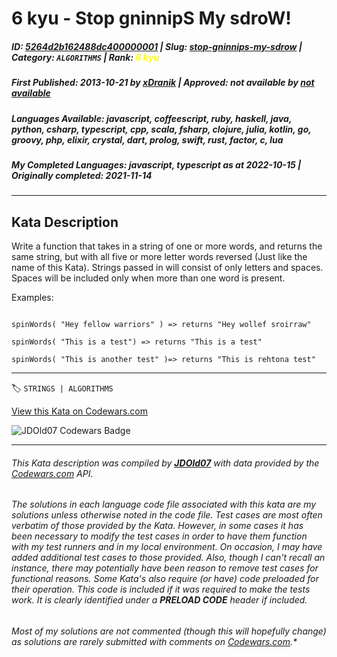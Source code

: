 # 6 kyu - Stop gninnipS My sdroW!

##### **ID**: [5264d2b162488dc400000001](https://www.codewars.com/kata/5264d2b162488dc400000001) | **Slug**: [stop-gninnips-my-sdrow](https://www.codewars.com/kata/5264d2b162488dc400000001) | **Category**: `ALGORITHMS` | **Rank**: <span style="color:yellow">6 kyu</span>

##### **First Published**: 2013-10-21 ***by*** [xDranik](https://www.codewars.com/users/xDranik) | **Approved**: *not available* ***by*** [*not available*](*https://www.codewars.com*)

##### **Languages Available**: javascript, coffeescript, ruby, haskell, java, python, csharp, typescript, cpp, scala, fsharp, clojure, julia, kotlin, go, groovy, php, elixir, crystal, dart, prolog, swift, rust, factor, c, lua

##### **My Completed Languages**: javascript, typescript ***as at*** 2022-10-15 | **Originally completed**: 2021-11-14

---

## Kata Description


Write a function that takes in a string of one or more words, and returns the same string, but with all five or more letter words reversed (Just like the name of this Kata). Strings passed in will consist of only letters and spaces. Spaces will be included only when more than one word is present.



Examples:

```

spinWords( "Hey fellow warriors" ) => returns "Hey wollef sroirraw" 

spinWords( "This is a test") => returns "This is a test" 

spinWords( "This is another test" )=> returns "This is rehtona test"

```

---


🏷 `STRINGS | ALGORITHMS`


[View this Kata on Codewars.com](https://www.codewars.com/kata/5264d2b162488dc400000001)

![](https://www.codewars.com/users/jdold07/badges/large "JDOld07 Codewars Badge")

---

###### *This Kata description was compiled by [**JDOld07**](https://tpstech.dev) with data provided by the [Codewars.com](https://www.codewars.com) API.*

###### *The solutions in each language code file associated with this kata are my solutions unless otherwise noted in the code file.  Test cases are most often verbatim of those provided by the Kata.  However, in some cases it has been necessary to modify the test cases in order to have them function with my test runners and in my local environment.  On occasion, I may have added additional test cases to those provided.  Also, though I can't recall an instance, there may potentially have been reason to remove test cases for functional reasons.  Some Kata's also require (*or have*) code preloaded for their operation.  This code is included if it was required to make the tests work.  It is clearly identified under a **PRELOAD CODE** header if included.*

###### Most of my solutions are not commented (*though this will hopefully change*) as solutions are rarely submitted with comments on [Codewars.com](https://www.codewars.com).*
